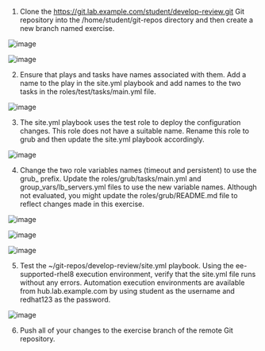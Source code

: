 1. Clone the https://git.lab.example.com/student/develop-review.git Git repository into the /home/student/git-repos directory and then create a new branch named exercise.

![image](https://github.com/anuja2015/Redhat/assets/16287330/86ca2a62-fdf0-4d17-91d3-a2b6db2e021b)

![image](https://github.com/anuja2015/Redhat/assets/16287330/5a252806-7a11-4217-b75d-33831d260af3)

   
2. Ensure that plays and tasks have names associated with them. Add a name to the play in the site.yml playbook and add names to  the two tasks in the roles/test/tasks/main.yml file.

![image](https://github.com/anuja2015/Redhat/assets/16287330/beec2325-dcf4-47c1-94f3-0ce6a69f8269)

3. The site.yml playbook uses the test role to deploy the configuration changes. This role does not have a suitable name. Rename this role to grub and then update the site.yml playbook accordingly.

![image](https://github.com/anuja2015/Redhat/assets/16287330/1171dd67-1723-4cd6-a432-c54a77d6d5fd)
 
4. Change the two role variables names (timeout and persistent) to use the grub_ prefix. Update the roles/grub/tasks/main.yml and group_vars/lb_servers.yml files to use the new variable names. Although not evaluated, you might update the roles/grub/README.md file to reflect changes made in this exercise.

![image](https://github.com/anuja2015/Redhat/assets/16287330/ab98ef27-659a-4214-a71d-4f0cf22a946e)


![image](https://github.com/anuja2015/Redhat/assets/16287330/21639913-c830-41b7-ba40-1c9df5be1f92)


![image](https://github.com/anuja2015/Redhat/assets/16287330/8778ca63-84d1-43e8-b3bf-7b76d308e7f8)


  
5. Test the ~/git-repos/develop-review/site.yml playbook. Using the ee-supported-rhel8 execution environment, verify that the site.yml file runs without any errors. Automation execution environments are available from hub.lab.example.com by using student as the username and redhat123 as the password.

![image](https://github.com/anuja2015/Redhat/assets/16287330/54a01099-ef3a-478b-9079-48a8ad347fa6)

6. Push all of your changes to the exercise branch of the remote Git repository.

